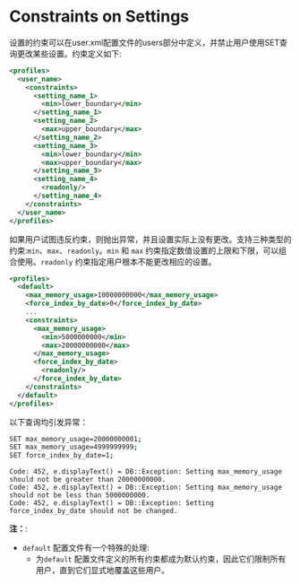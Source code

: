 # Constraints on Settings

设置的约束可以在user.xml配置文件的users部分中定义，并禁止用户使用SET查询更改某些设置。约束定义如下:

```xml
<profiles>
  <user_name>
    <constraints>
      <setting_name_1>
        <min>lower_boundary</min>
      </setting_name_1>
      <setting_name_2>
        <max>upper_boundary</max>
      </setting_name_2>
      <setting_name_3>
        <min>lower_boundary</min>
        <max>upper_boundary</max>
      </setting_name_3>
      <setting_name_4>
        <readonly/>
      </setting_name_4>
    </constraints>
  </user_name>
</profiles>
```

如果用户试图违反约束，则抛出异常，并且设置实际上没有更改。支持三种类型的约束:`min`、`max`、`readonly`。`min` 和 `max` 约束指定数值设置的上限和下限，可以组合使用。`readonly` 约束指定用户根本不能更改相应的设置。

```xml
<profiles>
  <default>
    <max_memory_usage>10000000000</max_memory_usage>
    <force_index_by_date>0</force_index_by_date>
    ...
    <constraints>
      <max_memory_usage>
        <min>5000000000</min>
        <max>20000000000</max>
      </max_memory_usage>
      <force_index_by_date>
        <readonly/>
      </force_index_by_date>
    </constraints>
  </default>
</profiles>
```

以下查询均引发异常：

```bash
SET max_memory_usage=20000000001;
SET max_memory_usage=4999999999;
SET force_index_by_date=1;
```

```
Code: 452, e.displayText() = DB::Exception: Setting max_memory_usage should not be greater than 20000000000.
Code: 452, e.displayText() = DB::Exception: Setting max_memory_usage should not be less than 5000000000.
Code: 452, e.displayText() = DB::Exception: Setting force_index_by_date should not be changed.
```

**注：**:
- `default` 配置文件有一个特殊的处理:
  - 为`default` 配置文件定义的所有约束都成为默认约束，因此它们限制所有用户，直到它们显式地覆盖这些用户。